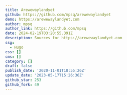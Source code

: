 ```yaml
---
title: Arewewaylandyet
github: https://github.com/mpsq/arewewaylandyet
demo: https://arewewaylandyet.com
author: mpsq
author_link: https://github.com/mpsq
date: 2024-02-19T03:20:55.391Z
description: Sources for https://arewewaylandyet.com
ssg:
  - Hugo
css: []
cms: []
category: []
draft: false
publish_date: '2020-11-01T18:55:26Z'
update_date: '2023-05-17T15:26:36Z'
github_star: 253
github_fork: 49
---
```

